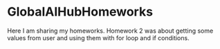 # GlobalAIHubHomeworks
Here I am sharing my homeworks.
Homework 2 was about getting some values from user and using them with for loop and if conditions.
